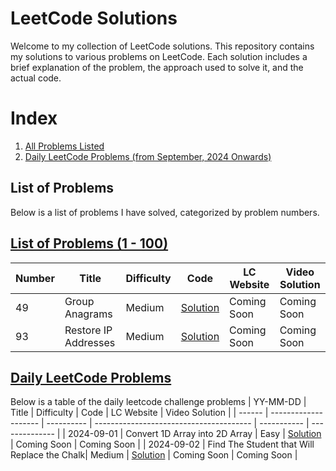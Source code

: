 # LeetCode Solutions

Welcome to my collection of LeetCode solutions. This repository contains my solutions to various problems on LeetCode. Each solution includes a brief explanation of the problem, the approach used to solve it, and the actual code.

# Index

1. [All Problems Listed](#list-of-problems)
2. [Daily LeetCode Problems (from September, 2024 Onwards)](#daily-leetcode-problems)

## List of Problems

Below is a list of problems I have solved, categorized by problem numbers.

## [List of Problems (1 - 100)](Problems_1_to_100.md)

| Number | Title                | Difficulty | Code                                    | LC Website  | Video Solution |
| ------ | -------------------- | ---------- | --------------------------------------- | ----------- | -------------- |
| 49     | Group Anagrams       | Medium     | [Solution](49.Group_Anagrams.cpp)       | Coming Soon | Coming Soon    |
| 93     | Restore IP Addresses | Medium     | [Solution](93.Restore_IP_Addresses.cpp) | Coming Soon | Coming Soon    |

## [Daily LeetCode Problems](Daily_LeetCode_Challenge.md)

Below is a table of the daily leetcode challenge problems
| YY-MM-DD | Title | Difficulty | Code | LC Website | Video Solution |
| ------ | -------------------- | ---------- | --------------------------------------- | ----------- | -------------- |
| 2024-09-01 | Convert 1D Array into 2D Array | Easy | [Solution](2022.Convert_1D_Array_Into_2D_Array.cpp) | Coming Soon | Coming Soon |
| 2024-09-02 | Find The Student that Will Replace the Chalk| Medium | [Solution](1894.Find_the_Student_that_Will_Replace_the_Chalk.cpp) | Coming Soon | Coming Soon |
